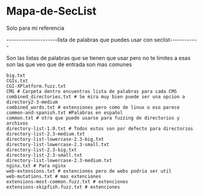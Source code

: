 # Mapa-de-SecList
Solo para mi referencia

---------------------lista de palabras que puedes usar con seclist------------

Son las listas de palabras que se tienen que usar pero no te limites a esas son las que veo que de entrada son mas comunes 

```
big.txt
CGIs.txt
CGI-XPlatform.fuzz.txt
CMS # Carpeta dentro encuentras lista de palabras para cada CMS 
combined_directories.txt # Se mira muy bien puede ser una opcion a directory2-3-medium
combined_words.txt # extensiones pero como de linux o eso parece
common-and-spanish.txt #Palabras en español 
common.txt # otra que puede usarse para fuzzing de directorios y archivos
directory-list-1.0.txt # Todos estos son por defecto para directorios 
directory-list-2.3-medium.txt
directory-list-lowercase-2.3-big.txt
directory-list-lowercase-2.3-small.txt
directory-list-2.3-big.txt
directory-list-2.3-small.txt
directory-list-lowercase-2.3-medium.txt
nginx.txt # Para nginx
web-extensions.txt # extenciones pero de webs podria ser util
web-mutations.txt # mas extenciones
extensions-most-common.fuzz.txt # extenciones 
extensions-skipfish.fuzz.txt # extenciones 
```
